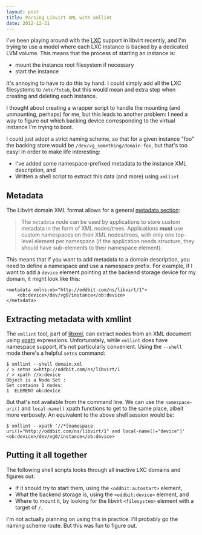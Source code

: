 ```yaml
---
layout: post
title: Parsing Libvirt XML with xmllint
date: 2012-12-21
---
```


I've been playing around with the [LXC][] support in libvirt recently,
and I'm trying to use a model where each LXC instance is backed by a
dedicated LVM volume.  This means that the process of starting an
instance is:

- mount the instance root filesystem if necessary
- start the instance

It's annoying to have to do this by hand.  I could simply add all the
LXC filesystems to `/etc/fstab`, but this would mean and extra step
when creating and deleting each instance.

I thought about creating a wrapper script to handle the mounting (and
unmounting, perhaps) for me, but this leads to another problem: I need
a way to figure out which backing device corresponding to the virtual
instance I'm trying to boot.

I could just adopt a strict naming scheme, so that for a given
instance "foo" the backing store would be
`/dev/vg_something/domain-foo`, but that's too easy!  In order to make
life interesting:

- I've added some namespace-prefixed metadata to the instance XML
  description, and 
- Written a shell script to extract this data (and more) using
  `xmllint`.

## Metadata

The Libvirt domain XML format allows for a general [metadata
section][metadata]:

> The `metadata` node can be used by applications to store custom
> metadata in the form of XML nodes/trees. Applications **must** use
> custom namespaces on their XML nodes/trees, with only one top-level
> element per namespace (if the application needs structure, they
> should have sub-elements to their namespace element). 

This means that if you want to add metadata to a domain description,
you need to define a namespace and use a namespace prefix. For
example, if I want to add a `device` element pointing at the backend
storage device for my domain, it might look like this:

    <metadata xmlns:ob="http://oddbit.com/ns/libvirt/1">
        <ob:device>/dev/vg0/instance</ob:device>
    </metadata>

## Extracting metadata with xmllint

The `xmllint` tool, part of [libxml][], can extract nodes from an XML
document using [xpath][] expressions.  Unfortunately, while `xmllint`
does have namespace support, it's not particularly convenient.  Using
the `--shell` mode there's a helpful `setns` command:

    $ xmllint --shell domain.xml
    / > setns x=http://oddbit.com/ns/libvirt/1
    / > xpath //x:device
    Object is a Node Set :
    Set contains 1 nodes:
    1  ELEMENT ob:device

But that's not available from the command line.  We can use the
`namespace-uri()` and `local-name()` xpath functions to get to the
same place, albeit more verbosely.  An equivalent to the above shell
session would be:

    $ xmllint --xpath '//*[namespace-uri()="http://oddbit.com/ns/libvirt/1" and local-name()="device"]'
    <ob:device>/dev/vg0/instance</ob:device>

## Putting it all together

The following shell scripts looks through all inactive LXC domains and
figures out:

- If it should try to start them, using the `<oddbit:autostart>` element,
- What the backend storage is, using the `<oddbit:device>` element,
  and
- Where to mount it, by looking for the libvirt `<filesystem>` element
  with a target of `/`.

<script src="https://gist.github.com/4356138.js"></script>

I'm not actually planning on using this in practice.  I'll
probably go the naming scheme route.  But this was fun to figure out.

[LXC]: http://lxc.sourceforge.net/
[metadata]: http://libvirt.org/formatdomain.html#elementsMetadata
[libxml]: http://www.xmlsoft.org/
[xpath]: https://en.wikipedia.org/wiki/XPath

